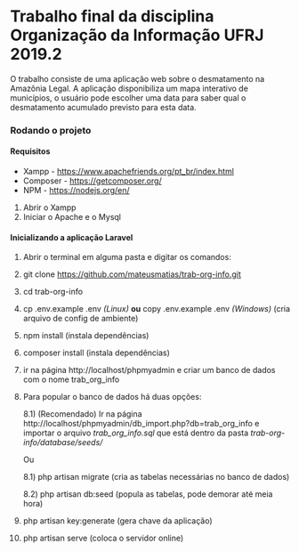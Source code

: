 Trabalho final da disciplina Organização da Informação UFRJ 2019.2
==================================================================

O trabalho consiste de uma aplicação web sobre o desmatamento na Amazônia Legal. A aplicação disponibiliza um mapa interativo de municípios, o usuário pode escolher uma data para saber qual o desmatamento acumulado previsto para esta data.

### Rodando o projeto

#### Requisitos

- Xampp - https://www.apachefriends.org/pt_br/index.html
- Composer - https://getcomposer.org/
- NPM - https://nodejs.org/en/

1) Abrir o Xampp
2) Iniciar o Apache e o Mysql

#### Inicializando a aplicação Laravel
1) Abrir o terminal em alguma pasta e digitar os comandos:
2) git clone https://github.com/mateusmatias/trab-org-info.git
3) cd trab-org-info
4) cp .env.example .env *(Linux)* **ou** copy .env.example .env *(Windows)*     (cria arquivo de config de ambiente)
5) npm install              (instala dependências)
6) composer install         (instala dependências)
7) ir na página http://localhost/phpmyadmin e criar um banco de dados com o nome trab_org_info
8) Para popular o banco de dados há duas opções:

    8.1) (Recomendado) Ir na página http://localhost/phpmyadmin/db_import.php?db=trab_org_info e importar o arquivo *trab_org_info.sql*  que está dentro da pasta *trab-org-info/database/seeds/*
    
    Ou
    
    8.1) php artisan migrate      (cria as tabelas necessárias no banco de dados)
    
    8.2) php artisan db:seed      (popula as tabelas, pode demorar até meia hora)
    
9) php artisan key:generate (gera chave da aplicação)
10) php artisan serve       (coloca o servidor online)
